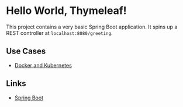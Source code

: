 # Hello World, Thymeleaf!

This project contains a very basic Spring Boot application.
It spins up a REST controller at `localhost:8080/greeting`.

## Use Cases

- [Docker and Kubernetes](./docs/Docker_and_Kubernetes.md)

## Links

- [Spring Boot](https://spring.io/projects/spring-boot)